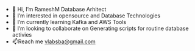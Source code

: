 - 👋 Hi, I’m RameshM Database Arhitect
- 👀 I’m interested in opensource and  Database Technologies
- 🌱 I’m currently learning Kafka and AWS Tools
- 💞️ I’m looking to collaborate on Generating scripts for routine database activies
- 📫Reach me  vlabsba@gmail.com

<!---
vlabsdba/vlabsdba is a ✨ special ✨ repository because its `README.md` (this file) appears on your GitHub profile.
You can click the Preview link to take a look at your changes.
--->
